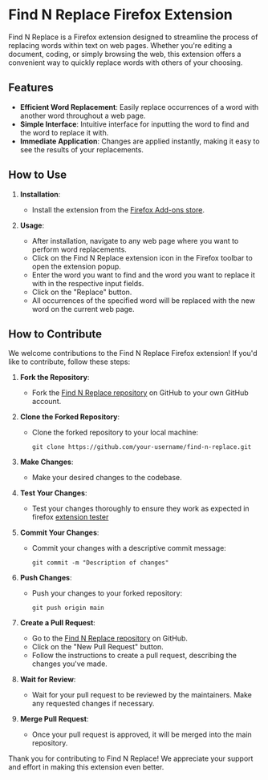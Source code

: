 # Find N Replace Firefox Extension

Find N Replace is a Firefox extension designed to streamline the process of replacing words within text on web pages. Whether you're editing a document, coding, or simply browsing the web, this extension offers a convenient way to quickly replace words with others of your choosing.

## Features

- **Efficient Word Replacement**: Easily replace occurrences of a word with another word throughout a web page.
- **Simple Interface**: Intuitive interface for inputting the word to find and the word to replace it with.
- **Immediate Application**: Changes are applied instantly, making it easy to see the results of your replacements.

## How to Use

1. **Installation**:
   - Install the extension from the [Firefox Add-ons store](https://addons.mozilla.org/firefox/addon/find-n-replace/).
   
2. **Usage**:
   - After installation, navigate to any web page where you want to perform word replacements.
   - Click on the Find N Replace extension icon in the Firefox toolbar to open the extension popup.
   - Enter the word you want to find and the word you want to replace it with in the respective input fields.
   - Click on the "Replace" button.
   - All occurrences of the specified word will be replaced with the new word on the current web page.

## How to Contribute

We welcome contributions to the Find N Replace Firefox extension! If you'd like to contribute, follow these steps:

1. **Fork the Repository**:
   - Fork the [Find N Replace repository](https://github.com/your-username/find-n-replace) on GitHub to your own GitHub account.

2. **Clone the Forked Repository**:
   - Clone the forked repository to your local machine:
     ```
     git clone https://github.com/your-username/find-n-replace.git
     ```

3. **Make Changes**:
   - Make your desired changes to the codebase.

4. **Test Your Changes**:
   - Test your changes thoroughly to ensure they work as expected in firefox [extension tester](about:debugging#/runtime/this-firefox)

5. **Commit Your Changes**:
   - Commit your changes with a descriptive commit message:
     ```
     git commit -m "Description of changes"
     ```

6. **Push Changes**:
   - Push your changes to your forked repository:
     ```
     git push origin main
     ```

7. **Create a Pull Request**:
   - Go to the [Find N Replace repository](https://github.com/your-username/find-n-replace) on GitHub.
   - Click on the "New Pull Request" button.
   - Follow the instructions to create a pull request, describing the changes you've made.

8. **Wait for Review**:
   - Wait for your pull request to be reviewed by the maintainers. Make any requested changes if necessary.

9. **Merge Pull Request**:
   - Once your pull request is approved, it will be merged into the main repository.

Thank you for contributing to Find N Replace! We appreciate your support and effort in making this extension even better.